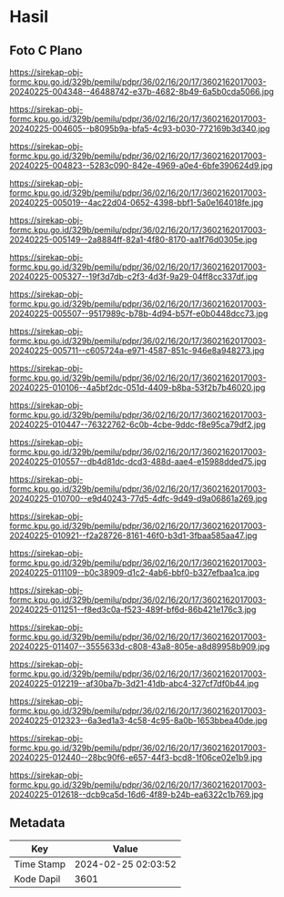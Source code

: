 # Hasil

## Foto C Plano

https://sirekap-obj-formc.kpu.go.id/329b/pemilu/pdpr/36/02/16/20/17/3602162017003-20240225-004348--46488742-e37b-4682-8b49-6a5b0cda5066.jpg

https://sirekap-obj-formc.kpu.go.id/329b/pemilu/pdpr/36/02/16/20/17/3602162017003-20240225-004605--b8095b9a-bfa5-4c93-b030-772169b3d340.jpg

https://sirekap-obj-formc.kpu.go.id/329b/pemilu/pdpr/36/02/16/20/17/3602162017003-20240225-004823--5283c090-842e-4969-a0e4-6bfe390624d9.jpg

https://sirekap-obj-formc.kpu.go.id/329b/pemilu/pdpr/36/02/16/20/17/3602162017003-20240225-005019--4ac22d04-0652-4398-bbf1-5a0e164018fe.jpg

https://sirekap-obj-formc.kpu.go.id/329b/pemilu/pdpr/36/02/16/20/17/3602162017003-20240225-005149--2a8884ff-82a1-4f80-8170-aa1f76d0305e.jpg

https://sirekap-obj-formc.kpu.go.id/329b/pemilu/pdpr/36/02/16/20/17/3602162017003-20240225-005327--19f3d7db-c2f3-4d3f-9a29-04ff8cc337df.jpg

https://sirekap-obj-formc.kpu.go.id/329b/pemilu/pdpr/36/02/16/20/17/3602162017003-20240225-005507--9517989c-b78b-4d94-b57f-e0b0448dcc73.jpg

https://sirekap-obj-formc.kpu.go.id/329b/pemilu/pdpr/36/02/16/20/17/3602162017003-20240225-005711--c605724a-e971-4587-851c-946e8a948273.jpg

https://sirekap-obj-formc.kpu.go.id/329b/pemilu/pdpr/36/02/16/20/17/3602162017003-20240225-010106--4a5bf2dc-051d-4409-b8ba-53f2b7b46020.jpg

https://sirekap-obj-formc.kpu.go.id/329b/pemilu/pdpr/36/02/16/20/17/3602162017003-20240225-010447--76322762-6c0b-4cbe-9ddc-f8e95ca79df2.jpg

https://sirekap-obj-formc.kpu.go.id/329b/pemilu/pdpr/36/02/16/20/17/3602162017003-20240225-010557--db4d81dc-dcd3-488d-aae4-e15988dded75.jpg

https://sirekap-obj-formc.kpu.go.id/329b/pemilu/pdpr/36/02/16/20/17/3602162017003-20240225-010700--e9d40243-77d5-4dfc-9d49-d9a06861a269.jpg

https://sirekap-obj-formc.kpu.go.id/329b/pemilu/pdpr/36/02/16/20/17/3602162017003-20240225-010921--f2a28726-8161-46f0-b3d1-3fbaa585aa47.jpg

https://sirekap-obj-formc.kpu.go.id/329b/pemilu/pdpr/36/02/16/20/17/3602162017003-20240225-011109--b0c38909-d1c2-4ab6-bbf0-b327efbaa1ca.jpg

https://sirekap-obj-formc.kpu.go.id/329b/pemilu/pdpr/36/02/16/20/17/3602162017003-20240225-011251--f8ed3c0a-f523-489f-bf6d-86b421e176c3.jpg

https://sirekap-obj-formc.kpu.go.id/329b/pemilu/pdpr/36/02/16/20/17/3602162017003-20240225-011407--3555633d-c808-43a8-805e-a8d89958b909.jpg

https://sirekap-obj-formc.kpu.go.id/329b/pemilu/pdpr/36/02/16/20/17/3602162017003-20240225-012219--af30ba7b-3d21-41db-abc4-327cf7df0b44.jpg

https://sirekap-obj-formc.kpu.go.id/329b/pemilu/pdpr/36/02/16/20/17/3602162017003-20240225-012323--6a3ed1a3-4c58-4c95-8a0b-1653bbea40de.jpg

https://sirekap-obj-formc.kpu.go.id/329b/pemilu/pdpr/36/02/16/20/17/3602162017003-20240225-012440--28bc90f6-e657-44f3-bcd8-1f06ce02e1b9.jpg

https://sirekap-obj-formc.kpu.go.id/329b/pemilu/pdpr/36/02/16/20/17/3602162017003-20240225-012618--dcb9ca5d-16d6-4f89-b24b-ea6322c1b769.jpg


## Metadata

| Key        | Value               |
| ---------- | ------------------- |
| Time Stamp | 2024-02-25 02:03:52 |
| Kode Dapil | 3601                |



